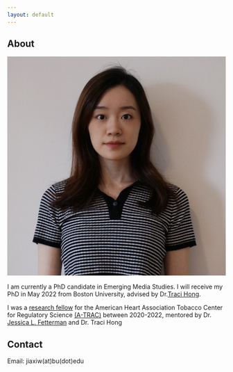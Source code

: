```yaml
---
layout: default
---
```


## About

<img class="profile-picture" src="jiaxi.jpeg">

I am currently a PhD candidate in Emerging Media Studies. I will receive my PhD in May 2022 from Boston University, advised by Dr.[Traci Hong](https://www.bu.edu/com/profile/traci-hong/).



I was a [research fellow](https://professional.heart.org/en/research-programs/a-trac/meet-our-fellows) for the American Heart Association Tobacco Center for Regulatory Science [(A-TRAC)](https://professional.heart.org/en/research-programs/a-trac) between 2020-2022, mentored by Dr. [Jessica L. Fetterman](https://www.bumc.bu.edu/busm/profile/jessica-fetterman/) and Dr. Traci Hong


## Contact

Email: jiaxiw(at)bu(dot)edu 



